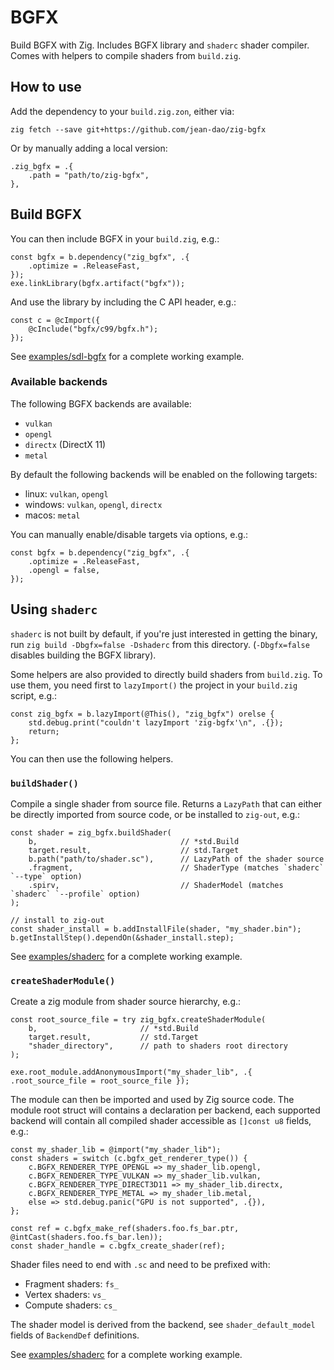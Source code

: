 # BGFX

Build BGFX with Zig. Includes BGFX library and `shaderc` shader compiler. Comes with helpers to compile shaders from `build.zig`.

## How to use

Add the dependency to your `build.zig.zon`, either via:

```
zig fetch --save git+https://github.com/jean-dao/zig-bgfx
```

Or by manually adding a local version:

```zig
.zig_bgfx = .{
    .path = "path/to/zig-bgfx",
},
```

## Build BGFX

You can then include BGFX in your `build.zig`, e.g.:

```zig
const bgfx = b.dependency("zig_bgfx", .{
    .optimize = .ReleaseFast,
});
exe.linkLibrary(bgfx.artifact("bgfx"));
```

And use the library by including the C API header, e.g.:

```zig
const c = @cImport({
    @cInclude("bgfx/c99/bgfx.h");
});
```

See [examples/sdl-bgfx](examples/sdl-bgfx) for a complete working example.

### Available backends

The following BGFX backends are available:

- `vulkan`
- `opengl`
- `directx` (DirectX 11)
- `metal`

By default the following backends will be enabled on the following targets:

- linux: `vulkan`, `opengl`
- windows: `vulkan`, `opengl`, `directx`
- macos: `metal`

You can manually enable/disable targets via options, e.g.:

```zig
const bgfx = b.dependency("zig_bgfx", .{
    .optimize = .ReleaseFast,
    .opengl = false,
});
```

## Using `shaderc`

`shaderc` is not built by default, if you're just interested in getting the binary, run `zig build -Dbgfx=false -Dshaderc` from this directory. (`-Dbgfx=false` disables building the BGFX library).

Some helpers are also provided to directly build shaders from `build.zig`. To use them, you need first to `lazyImport()` the project in your `build.zig` script, e.g.:

```zig
const zig_bgfx = b.lazyImport(@This(), "zig_bgfx") orelse {
    std.debug.print("couldn't lazyImport 'zig-bgfx'\n", .{});
    return;
};
```

You can then use the following helpers.

### `buildShader()`

Compile a single shader from source file. Returns a `LazyPath` that can either be directly imported from source code, or be installed to `zig-out`, e.g.:

```zig
const shader = zig_bgfx.buildShader(
    b,                                // *std.Build
    target.result,                    // std.Target
    b.path("path/to/shader.sc"),      // LazyPath of the shader source
    .fragment,                        // ShaderType (matches `shaderc` `--type` option)
    .spirv,                           // ShaderModel (matches `shaderc` `--profile` option)
);

// install to zig-out
const shader_install = b.addInstallFile(shader, "my_shader.bin");
b.getInstallStep().dependOn(&shader_install.step);
```

See [examples/shaderc](examples/shaderc) for a complete working example.

### `createShaderModule()`

Create a zig module from shader source hierarchy, e.g.:

```zig
const root_source_file = try zig_bgfx.createShaderModule(
    b,                       // *std.Build
    target.result,           // std.Target
    "shader_directory",      // path to shaders root directory
);

exe.root_module.addAnonymousImport("my_shader_lib", .{ .root_source_file = root_source_file });
```

The module can then be imported and used by Zig source code. The module root struct will contains a declaration per backend, each supported backend will contain all compiled shader accessible as `[]const u8` fields, e.g.:

```zig
const my_shader_lib = @import("my_shader_lib");
const shaders = switch (c.bgfx_get_renderer_type()) {
    c.BGFX_RENDERER_TYPE_OPENGL => my_shader_lib.opengl,
    c.BGFX_RENDERER_TYPE_VULKAN => my_shader_lib.vulkan,
    c.BGFX_RENDERER_TYPE_DIRECT3D11 => my_shader_lib.directx,
    c.BGFX_RENDERER_TYPE_METAL => my_shader_lib.metal,
    else => std.debug.panic("GPU is not supported", .{}),
};

const ref = c.bgfx_make_ref(shaders.foo.fs_bar.ptr, @intCast(shaders.foo.fs_bar.len));
const shader_handle = c.bgfx_create_shader(ref);
```

Shader files need to end with `.sc` and need to be prefixed with:

-  Fragment shaders: `fs_`
-  Vertex shaders: `vs_`
-  Compute shaders: `cs_`

The shader model is derived from the backend, see `shader_default_model` fields of `BackendDef` definitions.

See [examples/shaderc](examples/shaderc) for a complete working example.
